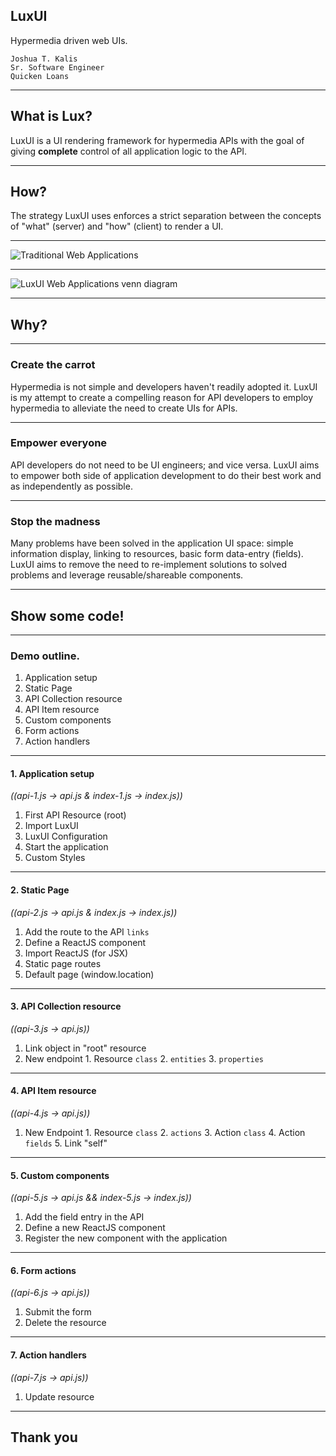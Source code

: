 ## LuxUI

Hypermedia driven web UIs.

```
Joshua T. Kalis
Sr. Software Engineer
Quicken Loans
```

---

## What is Lux?

LuxUI is a UI rendering framework for hypermedia APIs with the goal of giving
**complete** control of all application logic to the API.

---

## How?

The strategy LuxUI uses enforces a strict separation between the concepts of
"what" (server) and "how" (client) to render a UI.

---

![Traditional Web Applications](http://oi66.tinypic.com/2eg9zbl.jpg)

---

![LuxUI Web Applications venn diagram](http://oi67.tinypic.com/2i92nw7.jpg)

---

## Why?

---

### Create the carrot

Hypermedia is not simple and developers haven't readily adopted it. LuxUI is my
attempt to create a compelling reason for API developers to employ hypermedia
to alleviate the need to create UIs for APIs.

---

### Empower everyone

API developers do not need to be UI engineers; and vice versa. LuxUI aims to
empower both side of application development to do their best work and as
independently as possible.

---

### Stop the madness

Many problems have been solved in the application UI space: simple information
display, linking to resources, basic form data-entry (fields). LuxUI aims to
remove the need to re-implement solutions to solved problems and leverage
reusable/shareable components.

---

## Show some code!

---

### Demo outline.

  1. Application setup
  2. Static Page
  3. API Collection resource
  4. API Item resource
  5. Custom components
  6. Form actions
  7. Action handlers

---

#### 1. Application setup

*((api-1.js -> api.js & index-1.js -> index.js))*

  1. First API Resource (root)
  2. Import LuxUI
  3. LuxUI Configuration
  4. Start the application
  5. Custom Styles

---

#### 2. Static Page

*((api-2.js -> api.js & index.js -> index.js))*

  1. Add the route to the API `links`
  2. Define a ReactJS component
  3. Import ReactJS (for JSX)
  4. Static page routes
  5. Default page (window.location)

---

#### 3. API Collection resource

*((api-3.js -> api.js))*

  1. Link object in "root" resource
  2. New endpoint
    1. Resource `class`
    2. `entities`
    3. `properties`

---

#### 4. API Item resource

*((api-4.js -> api.js))*

  1. New Endpoint
    1. Resource `class`
    2. `actions`
    3. Action `class`
    4. Action `fields`
    5. Link "self"

---

#### 5. Custom components

*((api-5.js -> api.js && index-5.js -> index.js))*

  1. Add the field entry in the API
  2. Define a new ReactJS component
  3. Register the new component with the application

---

#### 6. Form actions

*((api-6.js -> api.js))*

  1. Submit the form
  2. Delete the resource

---

#### 7. Action handlers

*((api-7.js -> api.js))*

  1. Update resource

---

## Thank you
